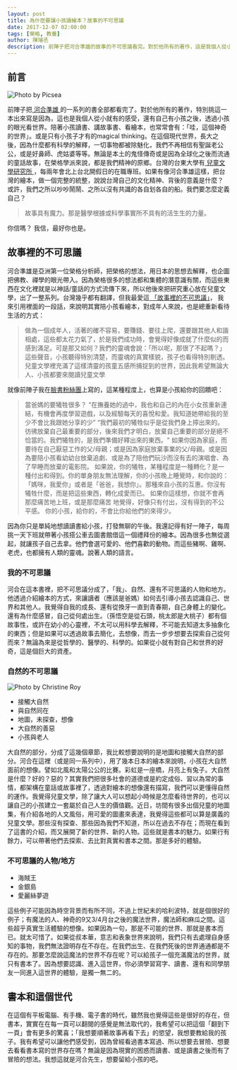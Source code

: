 ```yaml
---
layout: post
title: 為什麼要讓小孩讀繪本？故事的不可思議 
date: 2017-12-07 02:00:00
tags: [榮格, 教養]
author: 陳璿丞
description: 前陣子把河合準雄的故事的不可思議看完。對於他所有的著作，這是我個人從小就有的感受，還有自己有小孩之後，透過小孩的眼光看世界。陪著小孩讀書、講故事書、看繪本，也常常會有：「哇，這個神奇的世界」。或是只有小孩子才有的magical thinking。在這個現代世界，長大之後，因為什麼都有科學的解釋，一切事物都被除魅化，我們不再相信有聖誕老公公
---
```



## 前言<a id="sec-1-1"></a>

![Photo by Picsea](https://i.imgur.com/4qnelL4.jpg)

前陣子把[ 河合準雄 ](https://zh.wikipedia.org/wiki/%E6%B2%B3%E5%90%88%E9%9A%BC%E9%9B%84)的一系列的書全部都看完了。對於他所有的著作，特別挑這一本出來寫是因為，這也是我個人從小就有的感受，還有自己有小孩之後，透過小孩的眼光看世界。陪著小孩讀書、講故事書、看繪本，也常常會有：「哇，這個神奇的世界」。或是只有小孩子才有的magical thinking。在這個現代世界，長大之後，因為什麼都有科學的解釋，一切事物都被除魅化，我們不再相信有聖誕老公公，或是好鼻師、虎姑婆等等。無論是本土的鬼怪傳奇或是因為全球化之後而流通的童話故事，在榮格學派來說，都是我們精神的原鄉。台灣的台東大學有[ 兒童文學研究所 ](http://ice.nttu.edu.tw/bin/home.php)，每兩年會北上台北開假日的在職專班。如果有像河合準雄這樣，把台灣的繪本，做一個完整的統整，說說台灣自己的文化精神、背後的意義是什麼？ 或許，我們之所以吵吵鬧鬧、之所以沒有共識的各自划各自的船。我們要怎麼定義自己？

> 故事具有魔力。那是醫學根據或科學事實所不具有的活生生的力量。

你信嗎？ 我信，最好你也是。

<!--more-->

## 故事裡的不可思議<a id="sec-1-2"></a>

河合準雄是亞洲第一位榮格分析師，把榮格的想法，用日本的思想去解釋，也企圖把佛教、禪學的眼光帶入。因為榮格很多的想法都和集體的潛意識有關，而這些東西在文化裡就是以神話/童話的方式流傳下來，所以他後來把研究重心放在兒童文學，出了一整系列。台灣幾乎都有翻譯，但我最愛這[ 「故事裡的不可思議」](https://www.taaze.tw/sing.html?pid=11100802497)， 我來引用裡面的一段話，來說明其實陪小孩看繪本，對成年人來說，也是總重新看待生活的方式：

> 做為一個成年人，活著的確不容易，要賺錢、要往上爬，還要跟其他人和諧相處，這些都太花力氣了，於是我們成功時，會覺得好像成就了什麼似的而感到滿足。可是那又如何？我們的靈魂會說：「所以呢，那很了不起嗎？」這些聲音，小孩聽得特別清楚，而靈魂的真實樣貌，孩子也看得特別剔透。兒童文學裡充滿了這樣清靈的孩童五感所捕捉到的世界，因此我希望無論大人、小孩都要來閱讀兒童文學

就像前陣子我在[臉書粉絲團](https://www.facebook.com/anatomind/)上寫的，這某種程度上，也算是小孩給你的回饋吧：

> 當爸媽的要犧牲很多？ “在撫養她的過中，我也和自己的內在小女孩重新連結，有機會再度學習遊戲，以及經驗每天的喜悅和愛。我知道她帶給我的至少不會比我跟她分享的少” “我們最初的犧牲似乎是從我們身上擰出來的。彷彿放棄自己最重要的部分，後來我們才明白，放棄自己重要的部分是絕不恰當的。我們犧牲的，是我們準備好釋出來的東西。" 如果你因為家庭，而要待在自己厭惡工作的父/母親；或是因為家庭放棄事業的父/母親。或是因為要陪小孩看幼幼台放棄追劇、或是為了陪他們玩沙而沒有去的演唱會、為了早睡而放棄的電影院。 如果說，你的犧牲，某種程度是一種轉化？是一種付出和得到。你的單身朋友無法理解，你的小孩晚上睡覺時，和你說的：「媽咪，我愛你」或者是「爸爸，我想你」。那種來自小孩的互惠。你沒有犧牲什麼，而是把這些東西，轉化成愛而已。 如果你這樣想，你就不會再那麼痛苦地上班，或是那麼痛苦 地覺得，好像只有付出，沒有得到的不公平感。 你的小孩，給你的，不會比你給他們的來得少。

因為你只是單純地想讀讀書給小孩，打發無聊的午後。我還記得有好一陣子，每周挑一天下班就帶著小孩搭公車去圖書館借這一個禮拜份的繪本。因為很多也無從選起，就讓孩子自己去拿。他們會選可愛的、他們喜歡的動物。而這些豬啊、雞啊、老虎，也都擁有人類的靈魂。說著人類的語言。

### 我的不可思議<a id="sec-1-2-1"></a>

河合在這本書裡，把不可思議分成了，「我」、自然、還有不可思議的人物和地方。他透過介紹繪本的方式，來讓讀者（應該是爸媽）如何去引導小孩去認識自己、世界和其他人。我覺得自我的成長、還有從換牙一直到青春期，自己身體上的變化。還有為什麼感冒，自己從何處出生。（孫悟空是從石頭，桃太郎是大桃子）都有個故事性，或許在幼小的心靈裡，不太可以用科學去解釋，不可能去知道太多抽象化的東西；但是如果可以透過故事去簡化，去想像，而去一步步想要去探索自己從何而來？無論為來是從哲學的、醫學的、科學的。如果從小就有對自己和世界的好奇，這是個巨大的資產。

### 自然的不可思議<a id="sec-1-2-2"></a>

![Photo by Christine Roy](https://i.imgur.com/RjhoWwB.jpg)

-   接觸大自然
-   與自然同在
-   地圖，未探查，想像
-   大自然的善惡
-   小孩與老人

大自然的部分，分成了這幾個章節，我比較想要說明的是地圖和接觸大自然的部分。河合在這裡（或是同一系列中），用了幾本日本的繪本來說明，小孩在大自然面前的想像。譬如北風和太陽公公的比賽。彩虹是一座橋，月亮上有兔子。大自然是什麼？好的？惡的？其實我們把很多社會的道德或是約定成俗、習以為常的事情，都架構在童話或故事裡了，透過對繪本的想像還有描寫，我們可以更懂得自然的運作。我覺得兒童文學，除了讓大人可以想起小時候是怎麼看待世界的，也可以讓自己的小孩建立一套屬於自己人生的價值觀。近日，坊間有很多出個兒童的地圖集，有介紹各地的人文風俗，用可愛的圖畫來表達，我覺得這些都可以算是廣義的兒童文學。那些沒有探查、那些因為我們不知道，所以在過去不存在；而現在看到了這書的介紹，而又展開了新的世界、新的人物。這些就是書本的魅力。如果行有餘力，可以帶著他們去探索、去比對真實和書本之間。那是多好的體驗。

### 不可思議的人物/地方<a id="sec-1-2-3"></a>

-   海賊王
-   金銀島
-   愛麗絲夢遊

這些例子可能因為時空背景而有所不同，不過上世紀末的哈利波特，就是個很好的例子；有魔法的人、神奇的9又3/4月台之後的魔法世界，魔法師和麻瓜之間。這些超乎真實生活體驗的想像。如果因為一句，那是不可能的世界、那就是書本而已。就太可惜了。如果從叔本華，意志和表象世界來說明，我們只有去處理自身感知的事物，我們無法證明存在不存在。在我們出生、在我們死後的世界通通都是不存在的。那要怎麼說這魔法的世界不存在呢？可以給孩子一個充滿魔法的世界，就只有書本了。因為想要認識、進入這世界，你必須學習寫字、讀書、還有和同學朋友一同進入這世界的體驗，是獨一無二的。

## 書本和這個世代<a id="sec-1-3"></a>

在這個有平板電腦、有手機、電子書的時代，雖然我也覺得這些是很好的存在，但書本，實實在在每一頁可以翻閱的感覺是無法取代的，我希望可以把這個「翻到下一頁」會有更多的驚喜；「我想要順著故事再看下去」的慾望，我想要教給我的孩子。我有希望可以讓他們感受到，因為曾經看過書本寫過、所以想要去冒險、想要去看看書本寫的世界存在嗎？無論是因為現實的困惑而讀書、或是讀書之後而有了冒險的想法。我想這就是河合先生，想要留給小孩的吧。

